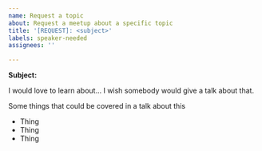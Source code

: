 ```yaml
---
name: Request a topic
about: Request a meetup about a specific topic
title: '[REQUEST]: <subject>'
labels: speaker-needed
assignees: ''

---
```


**Subject:** <subject>

I would love to learn about... I wish somebody would give a talk about that.

Some things that could be covered in a talk about this
- Thing
- Thing
- Thing
